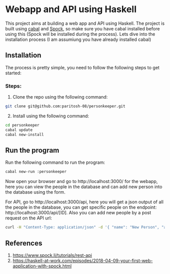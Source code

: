 # Webapp and API using Haskell

This project aims at building a web app and API using Haskell. The project is built using [cabal](https://www.haskell.org/cabal/#install-upgrade) and [Spock](https://www.spock.li/), so make sure you have cabal installed before using this (Spock will be installed during the process). Lets dive into the installation process (I am assumiung you have already installed cabal)

## Installation
The process is pretty simple, you need to follow the following steps to get started:
### Steps:
1. Clone the repo using the following command:
``` bash
git clone git@github.com:paritosh-08/personkeeper.git
```
2. Install using the following command:
``` bash
cd personkeeper
cabal update
cabal new-install
```

## Run the program
Run the following command to run the program:
``` bash
cabal new-run :personkeeper
```
Now open your browser and go to http://localhost:3000/ for the webapp, here you can view the people in the database and can add new person into the database using the form.

For API, go to http://localhost:3000/api, here you will get a json output of all the people in the database, you can get specific people on the endpoint: http://localhost:3000/api/[ID]. Also you can add new people by a post request on the API url:
``` bash
curl -H "Content-Type: application/json" -d '{ "name": "New Person", "age": 31 }' localhost:3000/api
```

## References
1. https://www.spock.li/tutorials/rest-api
2. https://haskell-at-work.com/episodes/2018-04-09-your-first-web-application-with-spock.html
